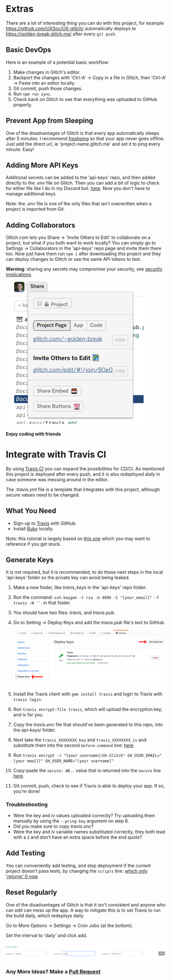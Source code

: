 # Extras

There are a lot of interesting thing you can do with this project, for example https://github.com/UXSoc/UX-glitch/ automatically deploys to https://golden-break.glitch.me/ after every `git push`.

## Basic DevOps

Here is an example of a potential basic workflow:

1. Make changes in Glitch's editor.
1. Backport the changes with 'Ctrl-A' -> Copy in a file in Glitch, then 'Ctrl-A' -> Paste into an editor locally.
1. Git commit, push those changes.
1. Run `npm run sync`.
1. Check back on Glitch to see that everything was uploaded to GitHub properly.

## Prevent App from Sleeping

One of the disadvantages of Glitch is that every app automatically sleeps after 5 minutes.
I recommend [freshping](https://www.freshworks.com/website-monitoring/) so that
your app never goes offline. Just add the direct url, ie 'project-name.glitch.me' and 
set it to ping every minute. Easy!

## Adding More API Keys

Additional secrets can be added to the 'api-keys' repo, and then added directly to the *.env* file on Glitch.
Then you can add a bit of logic to check for either file like I do in my Discord bot: [here](https://github.com/jhburns/val-bot/blob/f6756bbd6c084d30a9bace562f032f0d07489f15/bot.js#L77).
Now you don't have to manage additional keys.

Note: the *.env* file is one of the only files that isn't overwritten when a project is imported from Git. 

## Adding Collaborators
Glitch.com lets you Share -> 'Invite Others to Edit' to collaborate on a project, but what 
if you both want to work locally? You can simply go to Settings -> Collaborators in the 
'api-keys' repo page and invite them there too. Now just have them run `npm i` after 
downloading this project and they can deploy changes to Glitch or use the same API tokens
to test. 

**Warning**: sharing any secrets may compromise your security, see [security implications](https://github.com/UXSoc/UX-glitch/blob/master/Documentation/SECURITY_WARNING.md).
 
![Inviting friends](/Documentation/img/invite.png)

#### Enjoy coding with friends

# Integrate with Travis CI

By using [Travis CI](https://travis-ci.com/) you can expand the possibilities for CD/CI. As mentioned this
project is deployed after every push, and it is also *redeployed daily* in case someone was
messing around in the editor. 

The *.travis.yml* file is a template that integrates with this project, although secure values need 
to be changed.

## What You Need

- Sign-up to [Travis](https://travis-ci.com/) with GitHub.
- Install [Ruby](https://www.ruby-lang.org/en/documentation/installation/) locally.

Note: this tutorial is largely based on [this one](https://github.com/alrra/travis-scripts/blob/master/docs/github-deploy-keys.md)
which you may want to reference if you get stuck.

## Generate Keys
It is not required, but it is recommended, to do these next steps in the local 'api-keys' folder so 
the private key can avoid being leaked.

1. Make a new folder, like *travis_keys* in the 'api-keys' repo folder.
1. Run the command: `ssh-keygen -t rsa -b 4096 -C "[your_email]" -f travis -N ''`.  in that folder.
1. You should have two files: *travis*, and *travis.pub*.
1. Go to Setting -> Deploy Keys and add the *travis.pub* file's text to GitHub.

    ![How to add keys](/Documentation/img/deploy-key.png)
    
1. Install the Travis client with `gem install travis` and login to Travis with `travis login`.
1. Run `travis encrypt-file travis`, which will upload the encryption key, and iv for you.
1. Copy the *travis.enc* file that should've been generated to this repo, into the *api-keys/* folder.
1. Next take the `travis_XXXXXXXX_key` and `travis_XXXXXXXX_iv` and substitute them into the 
second `before-command` line: [here](https://github.com/UXSoc/UX-glitch/blob/61fef3c7f967e1e8c163ffe700a47c4b1fc7294b/.travis.yml#L18)

1. Run `travis encrypt -r "[your username]/UX-Glitch" GH_USER_EMAIL="[your email]" GH_USER_NAME="[your username]"`

1. Copy-paste the `secure: AB..` value that is returned into the `secure` line [here](https://github.com/UXSoc/UX-glitch/blob/61fef3c7f967e1e8c163ffe700a47c4b1fc7294b/.travis.yml#L12).
 
1. Git commit, push, check to see if Travis is able to deploy your app. If so, you're done!

### Troubleshooting
- Were the key and iv values uploaded correctly? Try uploading them manually by using the `--pring-key` argument on step 6.
- Did you make sure to copy *travis.enc*?
- Were the key and iv variable names substituted correctly, they both lead with a `$` and don't have an extra space before the end quote? 

## Add Testing

You can conveniently add testing, and stop deployment if the current
project doesn't pass tests, by changing the `scripts` line: [which only 'returns' 0 now](https://github.com/UXSoc/UX-glitch/blob/61fef3c7f967e1e8c163ffe700a47c4b1fc7294b/.travis.yml#L23).

## Reset Regularly

One of the disadvantages of Glitch is that it isn't consistent and anyone who can edit can mess up
the app. A way to mitigate this is to set Travis to run the build daily, which redeploys daily.

Go to More Options -> Settings -> Cron Jobs (at the bottom).

Set the interval to 'daily' and click add. 

![Adding a Cron job](/Documentation/img/travis-daily.png)

### Any More Ideas? Make a [Pull Request](https://github.com/UXSoc/UX-glitch/pulls)  
